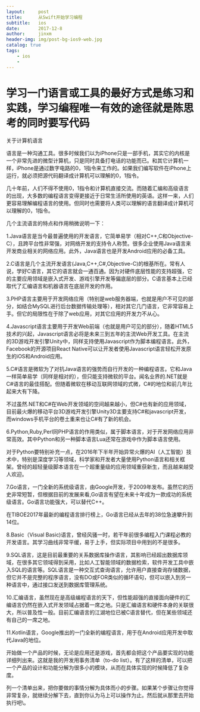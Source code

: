 ```yaml
---
layout:     post
title:      从Swift开始学习编程
subtitle:   ios
date:       2017-12-8
author:     jinxm
header-img: img/post-bg-ios9-web.jpg
catalog: true
tags:
    - ios
    - 
---
```


# 学习一门语言或工具的最好方式是练习和实践，学习编程唯一有效的途径就是陈思考的同时要写代码

关于计算机语言

语言是一种沟通工具。很多时候我们以为iPhone只是一部手机，其实它的内核是一个非常先进的微型计算机，只是同时具备打电话的功能而已。和其它计算机一样，iPhone是通过数字电路的0，1指令来工作的。如果我们编写软件在iPhone上运行，就必须把源代码翻译成计算机可以理解的0，1指令。

几十年前，人们不得不使用0，1指令和计算机直接交流。而随着汇编和高级语言的出现，大多数的编程语言变得更接近于日常生活所使用的英语。这样一来，人们更容易理解编程语言的使用。但同时也需要将人类可以理解的语言翻译成计算机可以理解的0，1指令。

几个主流语言的特点和作用稍微说明一下：

1.Java语言是当今最普遍使用的开发语言，它简单易学（相对C++,C和Objective-C），且跨平台性非常强，对网络开发的支持令人称赞。很多企业使用Java语言来开发商业相关的网络应用。此外，Java语言也是开发Android应用的必备工具。

2.C语言是几个主流开发语言(Java,C++,C#,Objective-C)的根基所在。常有人说，学好C语言，其它的语言就会一通百通。因为对硬件底层性能的支持超强，它的主要应用领域是嵌入式开发、游戏引擎开发等偏底层的部分。C语言基本上已经取代了汇编语言和机器语言在底层开发的作用。

3.PHP语言主要用于开发网络应用（特别是web服务器端，也就是用户不可见的部分，如结合MySQL进行后台数据传输处理等），相对其它几门语言，它非常容易上手。但它的局限性在于除了web应用，对其它应用的开发力不从心。

4.Javascript语言主要用于开发Web前端（也就是用户可见的部分），随着HTML5技术的兴起，Javascript语言必将是未来三到五年的主流Web开发工具。在主流的3D游戏开发引擎Unity中，同样支持使用Javascript作为脚本编程语言。此外，Facebook的开源项目React Native可以让开发者使用Javascript语言轻松开发原生的iOS和Android应用。

5.C#语言是微软为了对抗Java语言的强势而自行开发的一种编程语言。它和Java一样简单易学（同样是相对的），但只能支持微软的平台。闻名业界的.NET就是C#语言的最佳搭配。但随着微软在移动互联网领域的式微，C#的地位和前几年比起来大有下降。

不过虽然.NET和C#在Web开发领域的空间越来越小，但C#也有新的应用领域，目前最火爆的移动平台3D游戏开发引擎Unity3D主要支持C#和javascript开发，而windows手机平台的卷土重来也让C#有了新的机会。

6.Python,Ruby,Perl同PHP语言的作用类似，属于脚本语言，对于开发网络应用非常高效。其中Python和另一种脚本语言Lua还常在游戏中作为脚本语言使用。

对于Python要特别补充一点，在2016年下半年开始异常火爆的AI（人工智能）技术中，特别是深度学习等领域，科学家和开发者大量使用Python语言和相关框架。曾经的超轻量级脚本语言在一个超重量级的应用领域重获新生，而且越来越受人欢迎。

7.Go语言，一门全新的系统级语言，由Google开发，于2009年发布。虽然它的历史非常短暂，但根据目前的发展来看,Go语言有望在未来十年成为一款成功的系统级语言。Go语言功能强大，可以替代C++。

在TIBOE2017年最新的编程语言排行榜上，Go语言已经从去年的38位急速攀升到14位。

8.Basic（Visual Basic)语言，曾经风骚一时，若干年前很多编程入门课程必教的开发语言。其学习曲线非常平缓，易于上手，但实际项目中用到的不是很多。

9.SQL语言，这是目前最重要的关系数据库操作语言，其影响已经超出数据库领域，在很多其它领域得到采用，比如人工智能领域的数据检索，软件开发工具中嵌入SQL的语言等。SQL语言是一种交互式查询语言，允许用户直接查询存储数据，但它并不是完整的程序语言，没有DO或FOR类似的循环语句，但可以嵌入到另一种语言中，通过接口发送到数据库管理系统。

10.汇编语言，虽然现在是高级编程语言的天下，但性能超强的直接面向硬件的汇编语言仍然在嵌入式开发领域占据着一席之地。只是汇编语言和硬件本身的关联很大，所以普及性一般。目前汇编语言的江湖地位已被C语言替代，但在某些领域还有自己的一席之地。

11.Kotlin语言，Google推出的一门全新的编程语言，用于在Android应用开发中取代Java的地位。

开始做一个产品的时候，无论是应用还是游戏，首先都会把这个产品要实现的功能详细列出来。这就是我的开发用事务清单（to-do list）。有了这样的清单，可以把一个产品的设计和功能分解为很多小的模块，从而在具体实现的时候降低了复杂度。

列一个清单出来，把你要做的事情分解为具体而小的步骤。如果某个步骤让你觉得非常复杂，就继续分解下去，直到你认为马上可以操作为止。然后就从那里去开始执行吧\。